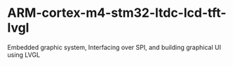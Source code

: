 # ARM-cortex-m4-stm32-ltdc-lcd-tft-lvgl
Embedded graphic system, Interfacing over SPI, and building graphical UI using LVGL
